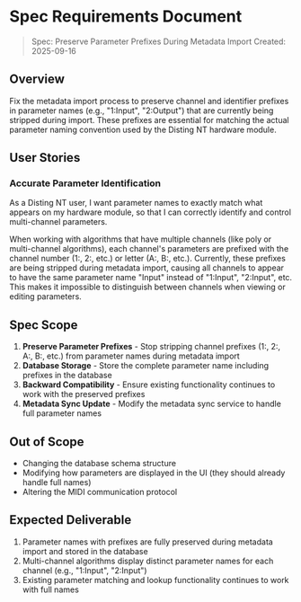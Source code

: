 # Spec Requirements Document

> Spec: Preserve Parameter Prefixes During Metadata Import
> Created: 2025-09-16

## Overview

Fix the metadata import process to preserve channel and identifier prefixes in parameter names (e.g., "1:Input", "2:Output") that are currently being stripped during import. These prefixes are essential for matching the actual parameter naming convention used by the Disting NT hardware module.

## User Stories

### Accurate Parameter Identification

As a Disting NT user, I want parameter names to exactly match what appears on my hardware module, so that I can correctly identify and control multi-channel parameters.

When working with algorithms that have multiple channels (like poly or multi-channel algorithms), each channel's parameters are prefixed with the channel number (1:, 2:, etc.) or letter (A:, B:, etc.). Currently, these prefixes are being stripped during metadata import, causing all channels to appear to have the same parameter name "Input" instead of "1:Input", "2:Input", etc. This makes it impossible to distinguish between channels when viewing or editing parameters.

## Spec Scope

1. **Preserve Parameter Prefixes** - Stop stripping channel prefixes (1:, 2:, A:, B:, etc.) from parameter names during metadata import
2. **Database Storage** - Store the complete parameter name including prefixes in the database
3. **Backward Compatibility** - Ensure existing functionality continues to work with the preserved prefixes
4. **Metadata Sync Update** - Modify the metadata sync service to handle full parameter names

## Out of Scope

- Changing the database schema structure
- Modifying how parameters are displayed in the UI (they should already handle full names)
- Altering the MIDI communication protocol

## Expected Deliverable

1. Parameter names with prefixes are fully preserved during metadata import and stored in the database
2. Multi-channel algorithms display distinct parameter names for each channel (e.g., "1:Input", "2:Input")
3. Existing parameter matching and lookup functionality continues to work with full names